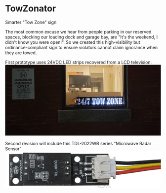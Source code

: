# TowZonator
Smarter "Tow Zone" sign

The most common excuse we hear from people parking in our reserved spaces, blocking our loading dock and garage bay, are "It's the weekend, I didn't know you were open!".   So we created this high-visibility but ordinance-compliant sign to ensure violators cannot claim ignorance when they are towed.

First prototype uses 24VDC LED strips recovered from a LCD television:
![in situ](https://github.com/Kv603/TowZonator/blob/main/Prototype_V1.jpg?raw=true)

Second revision will include this TDL-2022WB series "Microwave Radar Sensor"
![microwave radar sensor board](https://github.com/Kv603/TowZonator/blob/main/TDL-2022WB.jpg?raw=true)
